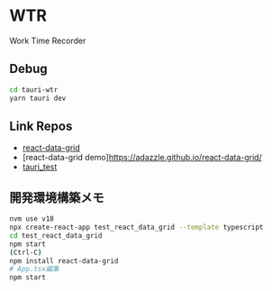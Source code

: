 # WTR
Work Time Recorder


## Debug

```bash
cd tauri-wtr
yarn tauri dev
```

## Link Repos

- [react-data-grid](https://github.com/adazzle/react-data-grid)
- [react-data-grid demo]https://adazzle.github.io/react-data-grid/
- [tauri_test](https://github.com/marzg510/tauri_test)

## 開発環境構築メモ

```bash
nvm use v18
npx create-react-app test_react_data_grid --template typescript
cd test_react_data_grid
npm start
(Ctrl-C)
npm install react-data-grid
# App.tsx編集
npm start
```
